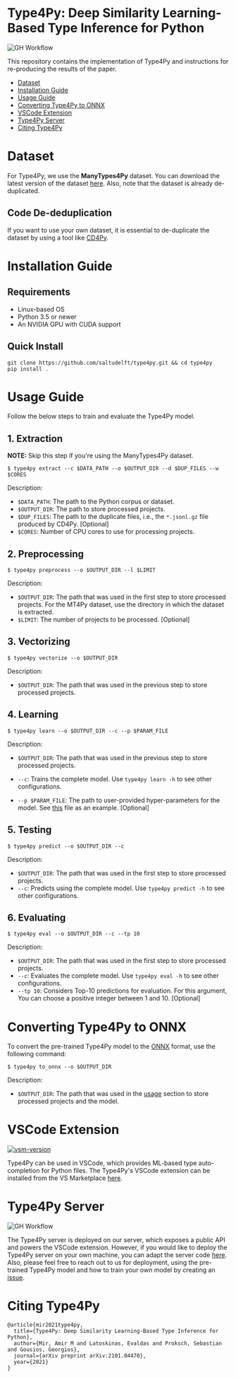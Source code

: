 # Type4Py: Deep Similarity Learning-Based Type Inference for Python
![GH Workflow](https://github.com/saltudelft/type4py/actions/workflows/.github/workflows/type4py_server_test.yaml/badge.svg)

This repository contains the implementation of Type4Py and instructions for re-producing the results of the paper.

- [Dataset](#dataset)
- [Installation Guide](#installation-guide)
- [Usage Guide](#usage-guide)
- [Converting Type4Py to ONNX](#converting-type4py-to-onnx)
- [VSCode Extension](#vscode-extension)
- [Type4Py Server](#type4py-server)
- [Citing Type4Py](#citing-type4py)

# Dataset
For Type4Py, we use the **ManyTypes4Py** dataset. You can download the latest version of the dataset [here](https://zenodo.org/record/4719447).
Also, note that the dataset is already de-duplicated.

## Code De-deduplication
If you want to use your own dataset, 
it is essential to de-duplicate the dataset by using a tool like [CD4Py](https://github.com/saltudelft/CD4Py).

# Installation Guide
## Requirements
- Linux-based OS
- Python 3.5 or newer
- An NVIDIA GPU with CUDA support

## Quick Install
```
git clone https://github.com/saltudelft/type4py.git && cd type4py
pip install .
```

# Usage Guide
Follow the below steps to train and evaluate the Type4Py model.
## 1. Extraction
**NOTE:** Skip this step if you're using the ManyTypes4Py dataset.
```
$ type4py extract --c $DATA_PATH --o $OUTPUT_DIR --d $DUP_FILES --w $CORES
```
Description:
- `$DATA_PATH`: The path to the Python corpus or dataset.
- `$OUTPUT_DIR`: The path to store processed projects.
- `$DUP_FILES`: The path to the duplicate files, i.e., the `*.jsonl.gz` file produced by CD4Py. [Optional]
- `$CORES`: Number of CPU cores to use for processing projects.

## 2. Preprocessing
```
$ type4py preprocess --o $OUTPUT_DIR --l $LIMIT
```
Description:
- `$OUTPUT_DIR`: The path that was used in the first step to store processed projects. For the MT4Py dataset, use the directory in which the dataset is extracted.
- `$LIMIT`: The number of projects to be processed. [Optional]

## 3. Vectorizing
```
$ type4py vectorize --o $OUTPUT_DIR
```
Description:
- `$OUTPUT_DIR`: The path that was used in the previous step to store processed projects.

## 4. Learning
```
$ type4py learn --o $OUTPUT_DIR --c --p $PARAM_FILE
```
Description:
- `$OUTPUT_DIR`: The path that was used in the previous step to store processed projects.
- `--c`: Trains the complete model. Use `type4py learn -h` to see other configurations.

- `--p $PARAM_FILE`: The path to user-provided hyper-parameters for the model. See [this](https://github.com/saltudelft/type4py/blob/main/type4py/model_params.json) file as an example. [Optional]

## 5. Testing
```
$ type4py predict --o $OUTPUT_DIR --c
```

Description:
- `$OUTPUT_DIR`: The path that was used in the first step to store processed projects.
- `--c`: Predicts using the complete model. Use `type4py predict -h` to see other configurations.

## 6. Evaluating
```
$ type4py eval --o $OUTPUT_DIR --c --tp 10
```

Description:
- `$OUTPUT_DIR`: The path that was used in the first step to store processed projects.
- `--c`: Evaluates the complete model. Use `type4py eval -h` to see other configurations.
- `--tp 10`: Considers Top-10 predictions for evaluation. For this argument, You can choose a positive integer between 1 and 10. [Optional]

# Converting Type4Py to ONNX
To convert the pre-trained Type4Py model to the [ONNX](https://onnxruntime.ai/) format, use the following command:
```
$ type4py to_onnx --o $OUTPUT_DIR
```
Description:
- `$OUTPUT_DIR`: The path that was used in the [usage](#usage-guide) section to store processed projects and the model.

# VSCode Extension
[![vsm-version](https://img.shields.io/visual-studio-marketplace/v/saltud.type4py?style=flat&label=VS%20Marketplace&logo=visual-studio-code)](https://marketplace.visualstudio.com/items?itemName=saltud.type4py)

Type4Py can be used in VSCode, which provides ML-based type auto-completion for Python files. The Type4Py's VSCode extension can be installed from the VS Marketplace [here](https://marketplace.visualstudio.com/items?itemName=saltud.type4py).

# Type4Py Server
![GH Workflow](https://github.com/saltudelft/type4py/actions/workflows/.github/workflows/type4py_server_test.yaml/badge.svg)

The Type4Py server is deployed on our server, which exposes a public API and powers the VSCode extension.
However, if you would like to deploy the Type4Py server on your own machine, you can adapt the server code [here](https://github.com/saltudelft/type4py/tree/server/type4py/server).
Also, please feel free to reach out to us for deployment, using the pre-trained Type4Py model and how to train your own model by creating an [issue](https://github.com/saltudelft/type4py/issues).

# Citing Type4Py

```
@article{mir2021type4py,
  title={Type4Py: Deep Similarity Learning-Based Type Inference for Python},
  author={Mir, Amir M and Latoskinas, Evaldas and Proksch, Sebastian and Gousios, Georgios},
  journal={arXiv preprint arXiv:2101.04470},
  year={2021}
}
```